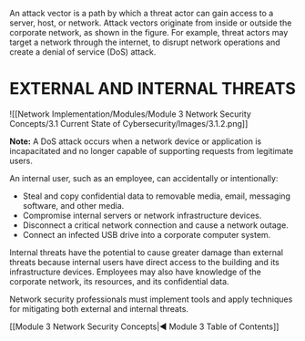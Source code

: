 An attack vector is a path by which a threat actor can gain access to a server, host, or network. Attack vectors originate from inside or outside the corporate network, as shown in the figure. For example, threat actors may target a network through the internet, to disrupt network operations and create a denial of service (DoS) attack.

# EXTERNAL AND INTERNAL THREATS
![[Network Implementation/Modules/Module 3 Network Security Concepts/3.1 Current State of Cybersecurity/Images/3.1.2.png]]

**Note:** A DoS attack occurs when a network device or application is incapacitated and no longer capable of supporting requests from legitimate users.

An internal user, such as an employee, can accidentally or intentionally:

- Steal and copy confidential data to removable media, email, messaging software, and other media.
- Compromise internal servers or network infrastructure devices.
- Disconnect a critical network connection and cause a network outage.
- Connect an infected USB drive into a corporate computer system.

Internal threats have the potential to cause greater damage than external threats because internal users have direct access to the building and its infrastructure devices. Employees may also have knowledge of the corporate network, its resources, and its confidential data.

Network security professionals must implement tools and apply techniques for mitigating both external and internal threats.

[[Module 3 Network Security Concepts|◀ Module 3 Table of Contents]]